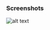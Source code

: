 ### Screenshots

![alt text](https://github.com/andreiseverin/WeaponMod-guns-backup/blob/main/Plugins/wpn_paladin/Paladin.png?raw=true)
